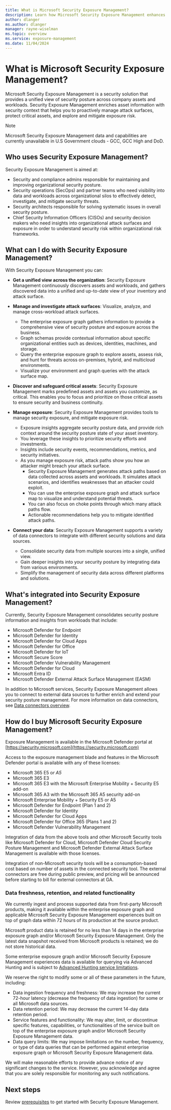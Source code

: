 ```yaml
---
title: What is Microsoft Security Exposure Management?
description: Learn how Microsoft Security Exposure Management enhances and extends security posture management.
author: dlanger
ms.author: dlanger
manager: rayne-wiselman
ms.topic: overview
ms.service: exposure-management
ms.date: 11/04/2024
---
```



# What is Microsoft Security Exposure Management?

Microsoft Security Exposure Management is a security solution that provides a unified view of security posture across company assets and workloads. Security Exposure Management enriches asset information with security context that helps you to proactively manage attack surfaces, protect critical assets, and explore and mitigate exposure risk.

> [!NOTE]
> Microsoft Security Exposure Management data and capabilities are currently unavailable in U.S Government clouds - GCC, GCC High and DoD.

## Who uses Security Exposure Management?

Security Exposure Management is aimed at:

- Security and compliance admins responsible for maintaining and improving organizational security posture.
- Security operations (SecOps) and partner teams who need visibility into data and workloads across organizational silos to effectively detect, investigate, and mitigate security threats.
- Security architects responsible for solving systematic issues in overall security posture.
- Chief Security Information Officers (CISOs) and security decision makers who need insights into organizational attack surfaces and exposure in order to understand security risk within organizational risk frameworks.

## What can I do with Security Exposure Management?

With Security Exposure Management you can:

- **Get a unified view across the organization**: Security Exposure Management continuously discovers assets and workloads, and gathers discovered data into a unified and up-to-date view of your inventory and attack surface.

- **Manage and investigate attack surfaces**: Visualize, analyze, and manage cross-workload attack surfaces.
  - The enterprise exposure graph gathers information to provide a comprehensive view of security posture and exposure across the business.
  - Graph schemas provide contextual information about specific organizational entities such as devices, identities, machines, and storage.
  - Query the enterprise exposure graph to explore assets, assess risk, and hunt for threats across on-premises, hybrid, and multicloud environments.
  - Visualize your environment and graph queries with the attack surface map.

- **Discover and safeguard critical assets**: Security Exposure Management marks predefined assets and assets you customize, as critical. This enables you to focus and prioritize on those critical assets to ensure security and business continuity.

- **Manage exposure**: Security Exposure Management provides tools to manage security exposure, and mitigate exposure risk.
  - Exposure insights aggregate security posture data, and provide rich context around the security posture state of your asset inventory.
  - You leverage these insights to prioritize security efforts and investments.
  - Insights include security events, recommendations, metrics, and security initiatives.
  - As you manage exposure risk, attack paths show you how an attacker might breach your attack surface.
    - Security Exposure Management generates attack paths based on data collected across assets and workloads. It simulates attack scenarios, and identifies weaknesses that an attacker could exploit.
    - You can use the enterprise exposure graph and attack surface map to visualize and understand potential threats.
    - You can also focus on choke points through which many attack paths flow.
    - Actionable recommendations help you to mitigate identified attack paths.

- **Connect your data**: Security Exposure Management supports a variety of data connectors to integrate with different security solutions and data sources.
  - Consolidate security data from multiple sources into a single, unified view.
  - Gain deeper insights into your security posture by integrating data from various environments.
  - Simplify the management of security data across different platforms and solutions.

## What's integrated into Security Exposure Management?

Currently, Security Exposure Management consolidates security posture information and insights from workloads that include:

- Microsoft Defender for Endpoint
- Microsoft Defender for Identity
- Microsoft Defender for Cloud Apps
- Microsoft Defender for Office
- Microsoft Defender for IoT
- Microsoft Secure Score  
- Microsoft Defender Vulnerability Management  
- Microsoft Defender for Cloud
- Microsoft Entra ID  
- Microsoft Defender External Attack Surface Management (EASM)

In addition to Microsoft services, Security Exposure Management allows you to connect to external data sources to further enrich and extend your security posture management.
For more information on data connectors, see [Data connectors overview](overview-data-connectors.md).

## How do I buy Microsoft Security Exposure Management?

Exposure Management is available in the Microsoft Defender portal at [https://security.microsoft.com](https://security.microsoft.com)

Access to the exposure management blade and features in the Microsoft Defender portal is available with any of these licenses:

- Microsoft 365 E5 o*r A5*
- Microsoft 365 E3
- Microsoft 365 E3 with the Microsoft Enterprise Mobility + Security E5 add-on
- Microsoft 365 A3 with the Microsoft 365 A5 security add-on
- Microsoft Enterprise Mobility + Security E5 or A5
- Microsoft Defender for Endpoint (Plan 1 and 2)
- Microsoft Defender for Identity
- Microsoft Defender for Cloud Apps
- Microsoft Defender for Office 365 (Plans 1 and 2)
- Microsoft Defender Vulnerability Management

Integration of data from the above tools and other Microsoft Security tools like Microsoft Defender for Cloud, Microsoft Defender Cloud Security Posture Management and Microsoft Defender External Attack Surface Management is available with those licenses.

Integration of non-Microsoft security tools will be a consumption-based cost based on number of assets in the connected security tool. The external connectors are free during public preview, and pricing will be announced before starting to bill for external connectors at GA.

### Data freshness, retention, and related functionality

We currently ingest and process supported data from first-party Microsoft products, making it available within the enterprise exposure graph and applicable Microsoft Security Exposure Management experiences built on top of graph data within 72 hours of its production at the source product.

Microsoft product data is retained for no less than 14 days in the enterprise exposure graph and/or Microsoft Security Exposure Management. Only the latest data snapshot received from Microsoft products is retained; we do not store historical data.

Some enterprise exposure graph and/or Microsoft Security Exposure Management experiences data is available for querying via Advanced Hunting and is subject to [Advanced Hunting service limitations](../../defender-xdr/advanced-hunting-limits.md).

We reserve the right to modify some or all of these parameters in the future, including:

- Data ingestion frequency and freshness: We may increase the current 72-hour latency (decrease the frequency of data ingestion) for some or all Microsoft data sources.
- Data retention period: We may decrease the current 14-day data retention period.
- Service features and functionality: We may alter, limit, or discontinue specific features, capabilities, or functionalities of the service built on top of the enterprise exposure graph and/or Microsoft Security Exposure Management data.
- Data query limits: We may impose limitations on the number, frequency, or type of data queries that can be performed against enterprise exposure graph or Microsoft Security Exposure Management data.

 We will make reasonable efforts to provide advance notice of any significant changes to the service. However, you acknowledge and agree that you are solely responsible for monitoring any such notifications.

## Next steps

Review [prerequisites](prerequisites.md) to get started with Security Exposure Management.
